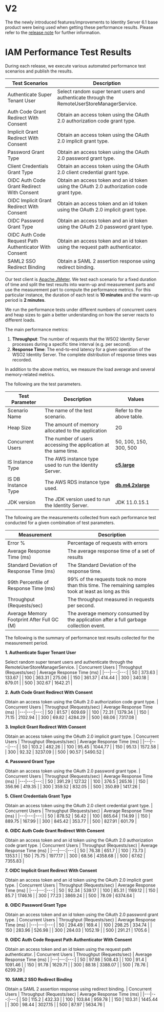 # V2

The the newly introduced features/improvements to Identity Server 6.1 base product were being used when getting these performance results. Please refer to the [release note](https://is.docs.wso2.com/en/latest/references/about-this-release/) for further information.

# IAM Performance Test Results

During each release, we execute various automated performance test scenarios and publish the results.

| Test Scenarios | Description |
| --- | --- |
| Authenticate Super Tenant User | Select random super tenant users and authenticate through the RemoteUserStoreManagerService. |
| Auth Code Grant Redirect With Consent | Obtain an access token using the OAuth 2.0 authorization code grant type. |
| Implicit Grant Redirect With Consent | Obtain an access token using the OAuth 2.0 implicit grant type. |
| Password Grant Type | Obtain an access token using the OAuth 2.0 password grant type. |
| Client Credentials Grant Type | Obtain an access token using the OAuth 2.0 client credential grant type. |
| OIDC Auth Code Grant Redirect With Consent | Obtain an access token and an id token using the OAuth 2.0 authorization code grant type. |
| OIDC Implicit Grant Redirect With Consent | Obtain an access token and an id token using the OAuth 2.0 implicit grant type. |
| OIDC Password Grant Type | Obtain an access token and an id token using the OAuth 2.0 password grant type. |
| OIDC Auth Code Request Path Authenticator With Consent | Obtain an access token and an id token using the request path authenticator. |
| SAML2 SSO Redirect Binding | Obtain a SAML 2 assertion response using redirect binding. |

Our test client is [Apache JMeter](https://jmeter.apache.org/index.html). We test each scenario for a fixed duration of
time and split the test results into warm-up and measurement parts and use the measurement part to compute the
performance metrics. For this particular instance, the duration of each test is **10 minutes** and the warm-up period is **2 minutes**.

We run the performance tests under different numbers of concurrent users and heap sizes to gain a better understanding on how the server reacts to different loads.

The main performance metrics:

1. **Throughput**: The number of requests that the WSO2 Identity Server processes during a specific time interval (e.g. per second).
2. **Response Time**: The end-to-end latency for a given operation of the WSO2 Identity Server. The complete distribution of response times was recorded.

In addition to the above metrics, we measure the load average and several memory-related metrics.

The following are the test parameters.

| Test Parameter | Description | Values |
| --- | --- | --- |
| Scenario Name | The name of the test scenario. | Refer to the above table. |
| Heap Size | The amount of memory allocated to the application | 2G |
| Concurrent Users | The number of users accessing the application at the same time. | 50, 100, 150, 300, 500 |
| IS Instance Type | The AWS instance type used to run the Identity Server. | [**c5.large**](https://aws.amazon.com/ec2/instance-types/) |
| IS DB Instance Type | The AWS RDS instance type used. | [**db.m4.2xlarge**](https://aws.amazon.com/rds/instance-types/) |
| JDK version | The JDK version used to run the Identity Server. | JDK 11.0.15.1  |

The following are the measurements collected from each performance test conducted for a given combination of
test parameters.

| Measurement | Description |
| --- | --- |
| Error % | Percentage of requests with errors |
| Average Response Time (ms) | The average response time of a set of results |
| Standard Deviation of Response Time (ms) | The Standard Deviation of the response time. |
| 99th Percentile of Response Time (ms) | 99% of the requests took no more than this time. The remaining samples took at least as long as this |
| Throughput (Requests/sec) | The throughput measured in requests per second. |
| Average Memory Footprint After Full GC (M) | The average memory consumed by the application after a full garbage collection event. |

The following is the summary of performance test results collected for the measurement period.

**1. Authenticate Super Tenant User**

Select random super tenant users and authenticate through the RemoteUserStoreManagerService.
|  Concurrent Users | Throughput (Requests/sec) | Average Response Time (ms) |
|---|---:|---:|
|  50 | 373.63 | 133.67 |
|  100 | 363.31 | 275.06 |
|  150 | 361.37 | 414.44 |
|  300 | 340.18 | 879.01 |
|  500 | 302.67 | 1642.21 |

**2. Auth Code Grant Redirect With Consent**

Obtain an access token using the OAuth 2.0 authorization code grant type.
|  Concurrent Users | Throughput (Requests/sec) | Average Response Time (ms) |
|---|---:|---:|
|  50 | 81.57 | 609.69 |
|  100 | 72.31 | 1379.34 |
|  150 | 71.15 | 2102.94 |
|  300 | 69.82 | 4284.29 |
|  500 | 68.06 | 7317.08 |

**3. Implicit Grant Redirect With Consent**

Obtain an access token using the OAuth 2.0 implicit grant type.
|  Concurrent Users | Throughput (Requests/sec) | Average Response Time (ms) |
|---|---:|---:|
|  50 | 103.2 | 482.26 |
|  100 | 95.45 | 1044.77 |
|  150 | 95.13 | 1572.58 |
|  300 | 92.32 | 3237.09 |
|  500 | 90.57 | 5490.52 |

**4. Password Grant Type**

Obtain an access token using the OAuth 2.0 password grant type.
|  Concurrent Users | Throughput (Requests/sec) | Average Response Time (ms) |
|---|---:|---:|
|  50 | 391.29 | 127.32 |
|  100 | 376.5 | 265.16 |
|  150 | 356.96 | 419.35 |
|  300 | 359.52 | 832.05 |
|  500 | 350.89 | 1417.26 |

**5. Client Credentials Grant Type**

Obtain an access token using the OAuth 2.0 client credential grant type.
|  Concurrent Users | Throughput (Requests/sec) | Average Response Time (ms) |
|---|---:|---:|
|  50 | 878.52 | 56.42 |
|  100 | 865.64 | 114.99 |
|  150 | 889.75 | 167.99 |
|  300 | 845.42 | 353.77 |
|  500 | 827.91 | 601.79 |

**6. OIDC Auth Code Grant Redirect With Consent**

Obtain an access token and an id token using the OAuth 2.0 authorization code grant type.
|  Concurrent Users | Throughput (Requests/sec) | Average Response Time (ms) |
|---|---:|---:|
| 50 | 76.38 | 651.7 |
| 100 | 73.73 | 1353.1 |
| 150 | 75.75 | 1977.17 |
| 300 | 68.56 | 4358.68 |
| 500 | 67.62 | 7355.83 |

**7. OIDC Implicit Grant Redirect With Consent**

Obtain an access token and an id token using the OAuth 2.0 implicit grant type.
|  Concurrent Users | Throughput (Requests/sec) | Average Response Time (ms) |
|---|---:|---:|
| 50 | 92.34 | 539.17 |
| 100 | 85.31 | 1169.12 |
| 150 | 85.7 | 1746.16 |
| 300 | 77.23 | 3869.24 |
| 500 | 78.09 | 6374.64 |

**8. OIDC Password Grant Type**

Obtain an access token and an id token using the OAuth 2.0 password grant type.
|  Concurrent Users | Throughput (Requests/sec) | Average Response Time (ms) |
|---|---:|---:|
| 50 | 294.49 | 169.4 |
| 100 | 298.25 | 334.74 |
| 150 | 283.96 | 526.98 |
| 300 | 284.03 | 1052.19 |
| 500 | 291.21 | 1705.6 |

**9. OIDC Auth Code Request Path Authenticator With Consent**

Obtain an access token and an id token using the request path authenticator.
|  Concurrent Users | Throughput (Requests/sec) | Average Response Time (ms) |
|---|---:|---:|
| 50 | 97.98 | 508.43 |
| 100 | 91.4 | 1091.46 |
| 150 | 91.78 | 1629.71 |
| 300 | 88.18 | 3388.07 |
| 500 | 78.76 | 6299.29 |

**10. SAML2 SSO Redirect Binding**

Obtain a SAML 2 assertion response using redirect binding.
|  Concurrent Users | Throughput (Requests/sec) | Average Response Time (ms) |
|---|---:|---:|
| 50 | 115.2 | 432.33 |
| 100 | 103.84 | 959.78 |
| 150 | 103.31 | 1445.44 |
| 300 | 98.44 | 3027.15 |
| 500 | 87.97 | 5634.76 |
